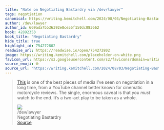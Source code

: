 ```yaml
---
title: "Note on Negotiating Bastardry via /dev/lawyer"
tags: negotiation
canonical: https://writing.kemitchell.com/2024/08/03/Negotiating-Bastardry
author: /dev/lawyer
author_id: 669ada7bb36392e8ce55f150dc083662
book: 42892353
book_title: "Negotiating Bastardry"
hide_title: true
highlight_id: 754272802
readwise_url: https://readwise.io/open/754272802
image: https://writing.kemitchell.com/placeholder-on-white.png
favicon_url: https://s2.googleusercontent.com/s2/favicons?domain=writing.kemitchell.com
source_emoji: 🌐
source_url: "https://writing.kemitchell.com/2024/08/03/Negotiating-Bastardry#:~:text=,as%20a%20whole."
---
```


> [This](https://www.youtube.com/watch?v=Fbr3JZAXDxA) is one of the best pieces of media I’ve seen on negotiation in a long time, from a YouTube channel better known for cinematic motorcycle reviews. The single, enormous caveat is that you *must* watch to the end. It’s a two-act play to be taken as a whole.
> <div class="quoteback-footer"><div class="quoteback-avatar"><img class="mini-favicon" src="https://s2.googleusercontent.com/s2/favicons?domain=writing.kemitchell.com"></div><div class="quoteback-metadata"><div class="metadata-inner"><span style="display:none">FROM:</span><div aria-label="/dev/lawyer" class="quoteback-author"> /dev/lawyer</div><div aria-label="Negotiating Bastardry" class="quoteback-title"> Negotiating Bastardry</div></div></div><div class="quoteback-backlink"><a target="_blank" aria-label="go to the full text of this quotation" rel="noopener" href="https://writing.kemitchell.com/2024/08/03/Negotiating-Bastardry#:~:text=,as%20a%20whole." class="quoteback-arrow"> Source</a></div></div>